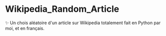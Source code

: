 # Wikipedia_Random_Article
✨ Un chois aléatoire d'un article sur Wikipedia totalement fait en Python par moi, et en français.
